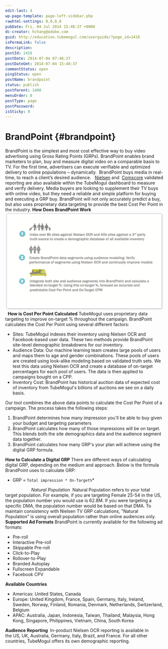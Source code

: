```yaml
---
edit-last: 4
wp-page-template: page-left-sidebar.php
rawhtml-settings: 0,0,0,0
pubDate: Fri, 04 Jul 2014 15:48:37 +0000
dc-creator: hchang@adobe.com
guid: http://education.tubemogul.com/userguide/?page_id=1416
isPermaLink: false
description: 
postId: 1416
postDate: 2014-07-04 07:48:37
postDateGmt: 2014-07-04 15:48:37
commentStatus: open
pingStatus: open
postName: brandpoint
status: publish
postParent: 1408
menuOrder: 0
postType: page
postPassword: 
isSticky: 0
---
```


# BrandPoint {#brandpoint}

BrandPoint is the simplest and most cost effective way to buy video advertising using&nbsp;Gross Rating Points (GRPs). BrandPoint enables brand marketers to plan, buy and measure digital video on a comparable basis to TV. For the first time, advertisers can execute verifiable and optimized delivery to online populations –&nbsp;dynamically.&nbsp; BrandPoint buys media in real-time, to reach a client’s desired audience. &nbsp; [Nielsen](../user-guide/measurement/nielsen-ocr-reporting/user-guidemeasurementnielsen-ocr-reporting.md)&nbsp;and&nbsp; [Comscore](../user-guide/measurement/comscore-vce/user-guidemeasurementcomscore-vce.md)&nbsp;validated reporting are&nbsp;also available within the TubeMogul dashboard to measure and verify delivery. Media buyers are looking to supplement their TV buys with online video, but they need a reliable and simple platform for buying and executing a GRP buy. BrandPoint will not only accurately predict a buy, but also uses proprietary data targeting to provide the best Cost Per Point in the industry. **How Does BrandPoint Work&nbsp;** [ ![how it works](assets/how-it-works.jpeg)](assets/how-it-works.jpeg) &nbsp; **How is Cost Per Point Calculated** TubeMogul uses proprietary data targeting to improve on-target % throughout the campaign.&nbsp;BrandPoint calculates the Cost Per Point using several different factors:

* Sites: TubeMogul indexes their inventory using Nielsen OCR and Facebook-based user data. These two methods provide BrandPoint site-level demographic breakdowns for our inventory.
* Audience Data: Our machine learning team creates large pools of users and maps them to age and gender combinations. These pools of users are created using look-alike modeling based on validated truth sets. We test this data using Nielsen OCR and create a database of on-target percentages for each pool of users. The data is then applied to campaigns bought on a CPP.
* Inventory Cost: BrandPoint has historical auction data of expected cost of inventory from TubeMogul's billions of auctions we see on a daily basis.

Our tool combines the above data points to calculate the Cost Per Point of a campaign. The process takes the following steps:

1. BrandPoint determines how many impression you'll be able to buy given your budget and targeting parameters
1. BrandPoint calculates how many of those impressions will be on target. This blends both the site demographics data and the audience segment data together.
1. BrandPoint calculates how many GRP's your plan will achieve using the digital GRP formula.

**How to Calculate a Digital GRP** There are different ways of calculating digital GRP, depending on the medium and approach. Below is the formula BrandPoint uses to calculate GRP:

* GRP =     `Total impression * On-Target%`*

*&nbsp; &nbsp; &nbsp; &nbsp; &nbsp; &nbsp; &nbsp; &nbsp; &nbsp; &nbsp; &nbsp;Natural Population&nbsp;*
Natural Population refers to your total target population. For example, if you are targeting Female 25-54 in the US, the population number you would use is 62.8M. If you were targeting a specific DMA, the population number would be based on that DMA.&nbsp;To maintain consistency with Nielsen TV GRP calculations, "Natural Population" is using overall population rather than online audiences only. **Supported Ad Formats** BrandPoint is currently available for the following ad formats:

* Pre-roll
* Interactive Pre-roll
* Skippable Pre-roll
* Click-to-Play
* Rollover-to-Play
* Branded Autoplay
* Fullscreen Expandable
* Facebook CPV

**Available Countries**

* Americas: United States, Canada
* Europe: United Kingdom, France, Spain, Germany, Italy, Ireland, Sweden, Norway, Finland, Romania, Denmark, Netherlands, Switzerland, Belgium
* APAC: Australia, Japan, Indonesia, Taiwan, Thailand, Malaysia, Hong Kong, Singapore, Philippines, Vietnam, China, South Korea

**Audience Reporting&nbsp;** In-product Nielsen OCR reporting is available in the&nbsp;US, UK, Australia, Germany, Italy, Brazil, and France. For all other countries, TubeMogul offers its own demographic reporting. &nbsp; 